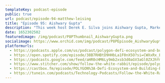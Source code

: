 ```yaml
---
templateKey: podcast-episode
public: true
url: podcast/episode-94-matthew-leising
title: "Episode 95: Aishwary Gupta"
description: "This week host Derek E. Silva joins Aishwary Gupta, Marketing and Operations lead at Polygon. We take a deep dive into all things Polygon to discuss the Web3 defi ecosystem, building dApps to scale, and how they are bringing the world to Ethereum."
date: 1652302502
featuredimage: /img/podcast/P8PThumbnail_AishwaryGupta.png
socialimage: https://www.orchid.com/img/podcast/P8PEpisode_AishwaryGupta.png
platformurls:
  - https://podcasts.apple.com/us/podcast/polygon-defi-ecosystem-and-building-ethereum-dapps/id1516705670?i=1000560543745
  - https://open.spotify.com/episode/38B7RHBtD9HHbLa1F0nX5O?si=CWXxRx_EToWP7Wt6yHCqLg
  - https://podcasts.google.com/feed/aHR0cHM6Ly9mb2xsb3d0aGV3aGl0ZXJhYmJpdC5saWJzeW4uY29tL3Jzcw/episode/NDNhYmU0YzctNjVjNy00ODkxLTk0OTgtZDNmZmY5MzJkZjUz?sa=X&ved=0CAUQkfYCahcKEwjwt6ufqNj3AhUAAAAAHQAAAAAQCg
  - https://www.stitcher.com/show/follow-the-white-rabbit/episode/polygon-defi-ecosystem-and-building-ethereum-dapps-with-aishwary-gupta-203096267
  - https://castbox.fm/episode/POLYGON%3A-Defi-Ecosystem-and-Building-Ethereum-Dapps-with-Aishwary-Gupta-id2954358-id494076583?country=us
  - https://tunein.com/podcasts/Technology-Podcasts/Follow-the-White-Rabbit-p1330281/?topicId=172029516
---
```

